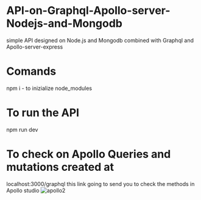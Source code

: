 # API-on-Graphql-Apollo-server-Nodejs-and-Mongodb
simple API designed on Node.js and Mongodb combined with Graphql and Apollo-server-express

# Comands 
npm i - to inizialize node_modules

# To run the API
npm run dev

# To check on Apollo Queries and mutations created at
localhost:3000/graphql
this link going to send you to check the methods in Apollo studio
![apollo2](https://user-images.githubusercontent.com/90004724/155922042-85916a84-6caa-46b7-8b2d-908c9b2219f3.png)

